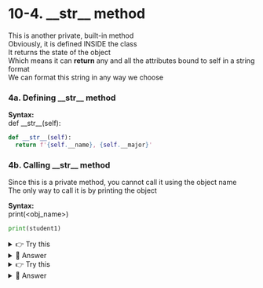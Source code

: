 # 10-4. \_\_str\_\_ method
This is another private, built-in method  
Obviously, it is defined INSIDE the class  
It returns the state of the object    
Which means it can **return** any and all the attributes bound to self in a string format  
We can format this string in any way we choose
  
### 4a. Defining \_\_str\_\_ method
**Syntax:**  
def \_\_str\_\_(self):  
```python
def __str__(self):
  return f'{self.__name}, {self.__major}'
```

### 4b. Calling \_\_str\_\_ method
Since this is a private method, you cannot call it using the object name  
The only way to call it is by printing the object  

**Syntax:**  
print(<obj_name>)
```python
print(student1)
```

<details>
  <summary>
    👉 Try this
  </summary>
  Create an str method for the class book, to return the two parameters title and price in a pretty format
</details>

<details>
  <summary>
    👀 Answer
  </summary>
  (Inside the class)<br>
  def __str__(self):<br>
    return (f'Title: {self.__title}\nPrice: {self.__price}') # use indent<br> 
</details>


<details>
  <summary>
    👉 Try this
  </summary>
  Access the str method for the book using the book1 object
</details>

<details>
  <summary>
    👀 Answer
  </summary>
  (Outside the class)<br>
  print(book1) 
</details>